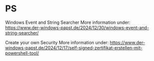 # PS
Windows Event and String Searcher
More information under: https://www.der-windows-papst.de/2024/12/30/windows-event-and-string-searcher/

Create your own Security
More information under: https://www.der-windows-papst.de/2024/12/17/self-signed-zertifikat-erstellen-mit-powershell-tool/
